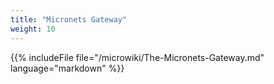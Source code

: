 ```yaml
---
title: "Micronets Gateway"
weight: 10
---
```


{{% includeFile file="/microwiki/The-Micronets-Gateway.md" language="markdown" %}}
